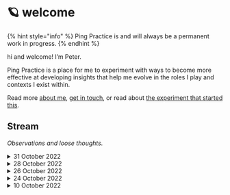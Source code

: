 # 🪐 welcome

{% hint style="info" %}
Ping Practice is and will always be a permanent work in progress.
{% endhint %}

hi and welcome! I’m Peter.&#x20;

Ping Practice is a place for me to experiment with ways to become more effective at developing insights that help me evolve in the roles I play and contexts I exist within.

Read more [about me](about.md), [get in touch](mailto:peter@pelberg.com), or read about [the experiment that started this](experiment-dailynotes.md).

## Stream

_Observations and loose thoughts._

<details>

<summary>31 October 2022</summary>

I seem to have gotten into a habit of prefixing some things I say to myself \[and certain people] with a term within square brackets. So, things like:`[question]`, `[prompt]`, `[idea]`, `[ask]` etc.

_(Aside: I'm reluctant to categorize the above as "tags" per se, but I think that's just because I have negative associations with a particular implementation of tags which I appreciate to be a far more open-ended concept. Maybe it would be worthwhile to talk about tags some more  and why I think the implementations I've seen do little to guide people to use them in ways that make it easier for their future selves to find that information later. Think: topical and the moments tools often present people with the opportunities to apply them.)_

And I'd like to draw a quick sketch for why I think this might be the case:

1. **Stability/Durability.** Questions, prompts, ideas, etc. are relatively stable and distinct concepts/categories of thoughts in my mind. Experience has demonstrated to me that my current and future selves are likely to have a shared understanding for what does and does not qualify as a question, prompt, idea, etc.. In this way, using a tag as stable as \[`question]` makes it possible for me to see a range of thoughts that are related along at least one dimension across time. This answering big, and likely generative, questions like _"What have I been wondering about over the past \_\_\_?"_ or _"I want to write more publicly, but I don't know what I would write about. Oh, well why don't I see what \[writing ideas] I've had in the past \_\_\_?"_ pretty easy to ask and answer.
2. **Applicability.** Questions, prompts, and ideas, have clear use cases in my life. In this way, being able to more easily locate them across the various tools where I accrue them creates a great deal of possibility for me.
3. **Legibility.**  Just like the presence of a question mark (`?`) makes it clear to people what a thought is seeking, prefixing a thought with bracketed thought type - I think – makes it easier for people to understand what it is a particular thought is trying to say to them.

For context, I felt compelled to write all of this after noticing myself using the `[prompt]` construction in a new context: within a "Book Note" for Thought As A System. I think it was notable for me to see me extending this pattern intuitively to a new context...as if the pattern has become useful enough to be something I'm "bringing with me" wherever I "go."



</details>

<details>

<summary>28 October 2022</summary>

### Directing pings

I think it would be neat if the tool could support me sending pings (_see below)_ to the tools I'd like to act on them within.&#x20;

The above leads me to wonder whether there's something to this idea of being able to create some kind of "meta" area around the workspaces I frequent. _Thinking: these workspaces would become more generative and richer and the ideas within them would become stronger because of my increased ability to remember them and thus an increase in the frequency with which I am "interacting" with them._

<img src=".gitbook/assets/Screen Shot 2022-10-28 at 6.51.01 PM.png" alt="" data-size="original">

### Fun

Wow. This place feels great to be in...I'm having fun ^ \_ ^ Thank you for the metaphor, Laurel!





</details>

<details>

<summary>26 October 2022</summary>

### "Stream" Purpose

I think I'm going to constrain this stream to thoughts related to thoughts related to working with information.&#x20;

The above had been pretty much implicit in my mind, but sometimes I find it helpful to explicitly say or write out things out to reinforce them.

</details>

<details>

<summary>24 October 2022</summary>

### "Where should I put this?"

In the moment just before arriving here, I was feeling excited as I thought about all of the things I wanted to talked about from today.

Now, I'm here. I'm not writing in DailyNotes, I'm not writing in Twitter, I'm not in Messages, and I'm not drafting an email. I could see each of the topics I was wanting to write about being a fit for these different places, but I couldn't see a single place where they'd all fit.

That little question – _"Where should I put this?"_ – was enough to interrupt the flow I felt. I think that's all what I'm wanting to name for now: the blocking force of this choice and the ease with which it can resurface.

### Synthesizing&#x20;

I think writing out loose thoughts has helped me to become more effective at spontaneously synthesizing what I'm thinking in feeling in conversations, meetings, etc.

In this way, I think I'm starting to feel more confident in my ability to improvise.

</details>

<details>

<summary>10 October 2022</summary>

### Ping Practice Flow&#x20;

Sketches of what information I imagine Ping Practice to hold and how it will flow within the site.\
&#x20;![](.gitbook/assets/PingPractice2.png)![](.gitbook/assets/Ping-Practice.png)



</details>
